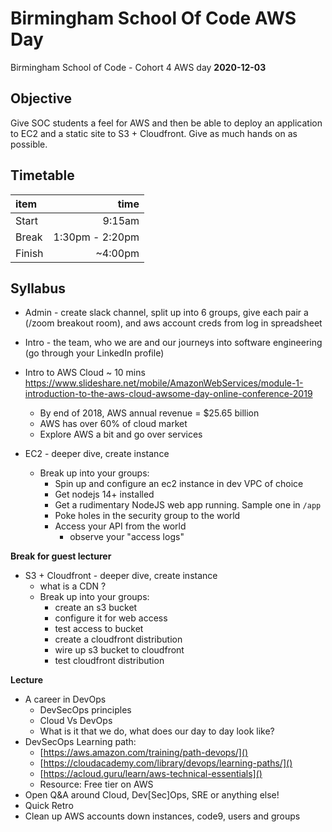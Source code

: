 # Birmingham School Of Code AWS Day
Birmingham School of Code - Cohort 4 AWS day
**2020-12-03**

## Objective

Give SOC students a feel for AWS and then be able to deploy an application to EC2 and a static site to S3 + Cloudfront.
Give as much hands on as possible.

## Timetable

item | time
:- | -:
Start | 9:15am
Break | 1:30pm - 2:20pm
Finish | ~4:00pm

## Syllabus

- Admin - create slack channel, split up into 6 groups, give each pair a (/zoom breakout room), and aws account creds from log in spreadsheet
- Intro - the team, who we are and our journeys into software engineering (go through your LinkedIn profile)


- Intro to AWS Cloud ~ 10 mins https://www.slideshare.net/mobile/AmazonWebServices/module-1-introduction-to-the-aws-cloud-awsome-day-online-conference-2019
  - By end of 2018, AWS annual revenue = $25.65 billion
  - AWS has over 60% of cloud market
  - Explore AWS a bit and go over services

- EC2 - deeper dive, create instance
  - Break up into your groups:
    - Spin up and configure an ec2 instance in dev VPC of choice
    - Get nodejs 14+ installed
    - Get a rudimentary NodeJS web app running.  Sample one in `/app`
    - Poke holes in the security group to the world
    - Access your API from the world
      - observe your "access logs"

**Break for guest lecturer**

- S3 + Cloudfront - deeper dive, create instance
  - what is a CDN ?
  - Break up into your groups:
    - create an s3 bucket
    - configure it for web access
    - test access to bucket
    - create a cloudfront distribution
    - wire up s3 bucket to cloudfront
    - test cloudfront distribution

**Lecture**
- A career in DevOps
  - DevSecOps principles
  - Cloud Vs DevOps
  - What is it that we do, what does our day to day look like?
- DevSecOps Learning path:
  - [https://aws.amazon.com/training/path-devops/]()
  - [https://cloudacademy.com/library/devops/learning-paths/]()
  - [https://acloud.guru/learn/aws-technical-essentials]()
  - Resource: Free tier on AWS
- Open Q&A around Cloud, Dev[Sec]Ops, SRE or anything else!
- Quick Retro
- Clean up AWS accounts down instances, code9, users and groups
